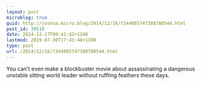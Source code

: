 ```yaml
---
layout: post
microblog: true
guid: http://joshua.micro.blog/2014/12/16/t544985747388780544.html
post_id: 39510
date: 2014-12-17T09:41:42+1100
lastmod: 2019-07-30T17:41:40+1100
type: post
url: /2014/12/16/t544985747388780544.html
---
```

You can't even make a blockbuster movie about assassinating a dangerous unstable sitting world leader without ruffling feathers these days.
